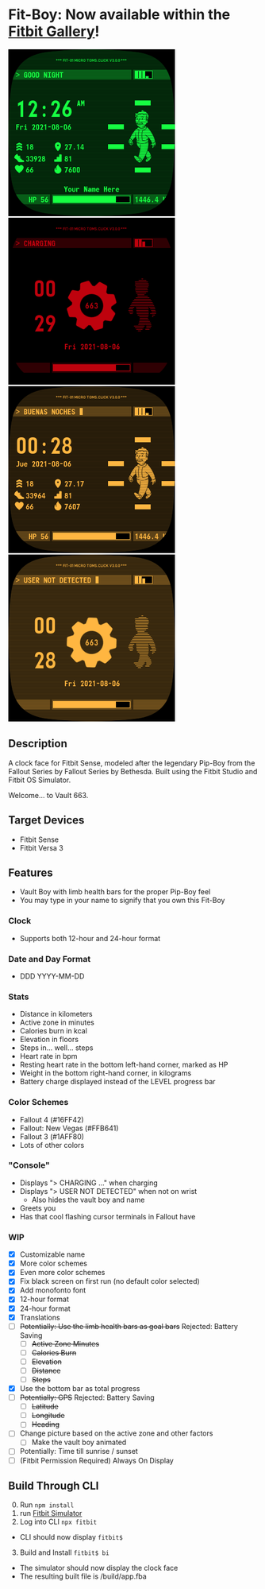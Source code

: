 # Fit-Boy: Now available within the [Fitbit Gallery](https://gallery.fitbit.com/details/2d38820d-91d8-47a7-947f-0d8a12fa1cbe)!

![Preview](github/3.0.0.png)
![Preview](github/3.0.0-charging.png)
![Preview](github/3.0.0-spanish.png)
![Preview](github/3.0.0-presence-not-detected.png)

## Description
A clock face for Fitbit Sense, modeled after the legendary Pip-Boy from the Fallout Series by Fallout Series by Bethesda. Built using the Fitbit Studio and Fitbit OS Simulator.

Welcome... to Vault 663.

## Target Devices
- Fitbit Sense
- Fitbit Versa 3

## Features
- Vault Boy with limb health bars for the proper Pip-Boy feel
- You may type in your name to signify that you own this Fit-Boy

### Clock
- Supports both 12-hour and 24-hour format

### Date and Day Format
- DDD YYYY-MM-DD
    
### Stats
- Distance in kilometers
- Active zone in minutes
- Calories burn in kcal
- Elevation in floors
- Steps in... well... steps
- Heart rate in bpm
- Resting heart rate in the bottom left-hand corner, marked as HP
- Weight in the bottom right-hand corner, in kilograms
- Battery charge displayed instead of the LEVEL progress bar

### Color Schemes
- Fallout 4 (#16FF42)
- Fallout: New Vegas (#FFB641)
- Fallout 3 (#1AFF80)
- Lots of other colors

### "Console"
- Displays "> CHARGING ..." when charging
- Displays "> USER NOT DETECTED" when not on wrist
  - Also hides the vault boy and name
- Greets you
- Has that cool flashing cursor terminals in Fallout have
    
### WIP
- [x] Customizable name
- [x] More color schemes
- [x] Even more color schemes
- [x] Fix black screen on first run (no default color selected)
- [x] Add monofonto font
- [x] 12-hour format
- [x] 24-hour format
- [x] Translations
- [ ] ~~Potentially: Use the limb health bars as goal bars~~ Rejected: Battery Saving
  - [ ] ~~Active Zone Minutes~~
  - [ ] ~~Calories Burn~~
  - [ ] ~~Elevation~~
  - [ ] ~~Distance~~
  - [ ] ~~Steps~~
- [x] Use the bottom bar as total progress
- [ ] ~~Potentially:  GPS~~ Rejected: Battery Saving
    - [ ] ~~Latitude~~
    - [ ] ~~Longitude~~
    - [ ] ~~Heading~~
- [ ] Change picture based on the active zone and other factors
    - [ ] Make the vault boy animated
- [ ] Potentially:  Time till sunrise / sunset
- [ ] (Fitbit Permission Required) Always On Display

## Build Through CLI

0. Run `npm install`
1. run [Fitbit Simulator](https://simulator-updates.fitbit.com/download/latest/win)
2. Log into CLI `npx fitbit`
  - CLI should now display `fitbit$`
3. Build and Install  `fitbit$ bi`
  - The simulator should now display the clock face
  - The resulting built file is /build/app.fba